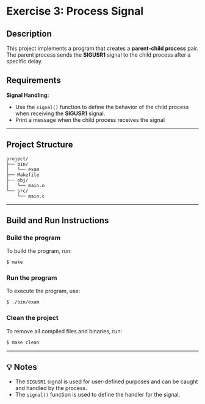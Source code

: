 # Exercise 3: Process Signal

## Description
This project implements a program that creates a **parent-child process** pair. The parent process sends the **SIGUSR1** signal to the child process after a specific delay.

## Requirements
**Signal Handling:**
   - Use the `signal()` function to define the behavior of the child process when receiving the **SIGUSR1** signal.
   - Print a message when the child process receives the signal

---

## Project Structure
```
project/
├── bin/        
│   └── exam
├── Makefile  
├── obj/        
│   └── main.o
└── src/        
    └── main.c
```

---

## Build and Run Instructions

### Build the program
To build the program, run:
```bash
$ make
```

### Run the program
To execute the program, use:
```bash
$ ./bin/exam
```

### Clean the project
To remove all compiled files and binaries, run:
```bash
$ make clean
```

---

## 💡 Notes
- The `SIGUSR1` signal is used for user-defined purposes and can be caught and handled by the process.
- The `signal()` function is used to define the handler for the signal.